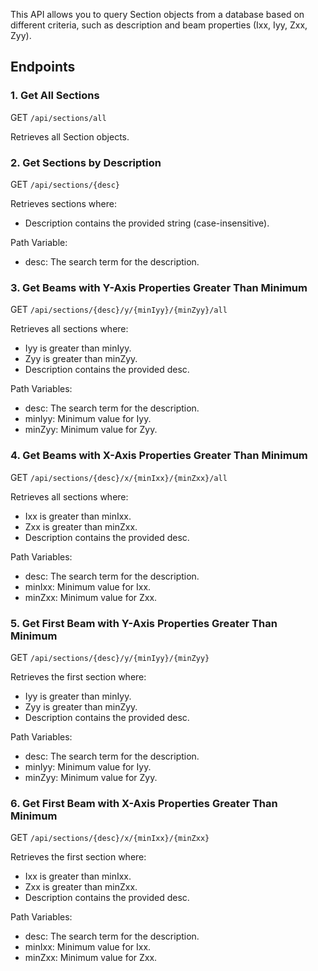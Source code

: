 This API allows you to query Section objects from a database based on different criteria, such as description and beam properties (Ixx, Iyy, Zxx, Zyy).

## Endpoints

### 1. Get All Sections
  GET `/api/sections/all`

  Retrieves all Section objects.

### 2. Get Sections by Description
  GET `/api/sections/{desc}`

  Retrieves sections where:
  - Description contains the provided string (case-insensitive).

  Path Variable:
  - desc: The search term for the description.


### 3. Get Beams with Y-Axis Properties Greater Than Minimum
  GET `/api/sections/{desc}/y/{minIyy}/{minZyy}/all`

  Retrieves all sections where:
  - Iyy is greater than minIyy.
  - Zyy is greater than minZyy.
  - Description contains the provided desc.

  Path Variables:
  - desc: The search term for the description.
  - minIyy: Minimum value for Iyy.
  - minZyy: Minimum value for Zyy.


### 4. Get Beams with X-Axis Properties Greater Than Minimum
  GET `/api/sections/{desc}/x/{minIxx}/{minZxx}/all`
  
  Retrieves all sections where:
  - Ixx is greater than minIxx.
  - Zxx is greater than minZxx.
  - Description contains the provided desc.
  
  Path Variables:
  - desc: The search term for the description.
  - minIxx: Minimum value for Ixx.
  - minZxx: Minimum value for Zxx.


### 5. Get First Beam with Y-Axis Properties Greater Than Minimum
  GET `/api/sections/{desc}/y/{minIyy}/{minZyy}`
  
  Retrieves the first section where:
  - Iyy is greater than minIyy.
  - Zyy is greater than minZyy.
  - Description contains the provided desc.
  
  Path Variables:
  - desc: The search term for the description.
  - minIyy: Minimum value for Iyy.
  - minZyy: Minimum value for Zyy.


### 6. Get First Beam with X-Axis Properties Greater Than Minimum
  GET `/api/sections/{desc}/x/{minIxx}/{minZxx}`
  
  Retrieves the first section where:
  - Ixx is greater than minIxx.
  - Zxx is greater than minZxx.
  - Description contains the provided desc.
  
  Path Variables:
  - desc: The search term for the description.
  - minIxx: Minimum value for Ixx.
  - minZxx: Minimum value for Zxx.
